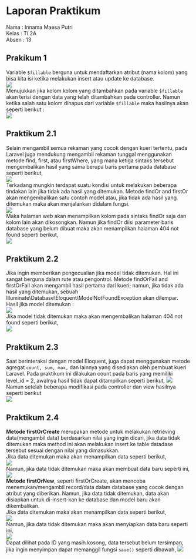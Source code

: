 # Laporan Praktikum

Nama    : Innama Maesa Putri <br>
Kelas   : TI 2A <br>
Absen   : 13 <br>

## Prakikum 1
Variable ```$fillable``` berguna untuk mendaftarkan atribut (nama kolom) yang bisa kita isi ketika melakukan insert atau update ke database. <br>
<img src="Image/p1-1.jpg"> <br>
Menujukkan jika kolom kolom yang ditambahkan pada variable ```$fillable``` akan terisi dengan data yang telah ditambahkan pada controller. Namun ketika salah satu kolom dihapus dari variable ```$fillable``` maka hasilnya akan seperti berikut : <br>
<img src="Image/p1-2.jpg"> <br>

## Praktikum 2.1
Selain mengambil semua rekaman yang cocok dengan kueri tertentu, pada Laravel juga mendukung mengambil rekaman tunggal menggunakan metode find, first, atau firstWhere, yang mana ketiga sintaks tersebut mengembalikan hasil yang sama berupa baris pertama pada database seperti berikut, <br>
<img src="Image/p21-1.jpg"> <br>
Terkadang mungkin terdapat suatu kondisi untuk melakukan beberapa tindakan lain jika tidak ada hasil yang ditemukan. Metode findOr and firstOr akan mengembalikan satu contoh model atau, jika tidak ada hasil yang ditemukan maka akan menjalankan didalam fungsi. <br>
<img src="Image/p21 - 2.jpg"> <br>
Maka halaman web akan menampilkan kolom pada sintaks findOr saja dan kolom lain akan dikosongkan. Namun jika findOr diisi parameter baris database yang belum dibuat maka akan menampilkan halaman 404 not found seperti berikut, <br>
<img src="Image/p21 - 3.jpg"> <br>

## Praktikum 2.2
Jika ingin memberikan pengecualian jika model tidak ditemukan. Hal ini sangat berguna dalam rute atau pengontrol. Metode findOrFail and firstOrFail akan mengambil hasil pertama dari kueri; namun, jika tidak ada hasil yang ditemukan, sebuah Illuminate\Database\Eloquent\ModelNotFoundException akan dilempar. <br>
Hasil jika model ditemukan : <br>
<img src="Image/p22-1.jpg"> <br>
Jika model tidak ditemukan maka akan mengembalikan halaman 404 not found seperti berikut, <br>
<img src="Image/p22-2.jpg"> <br>

## Praktikum 2.3
Saat berinteraksi dengan model Eloquent, juga dapat menggunakan metode agregat ```count, sum, max,``` dan lainnya yang disediakan oleh pembuat kueri Laravel. Pada praktikum ini dilakukan count pada baris yang memiliki level_id = 2, awalnya hasil tidak dapat ditampilkan seperti berikut, 
<img src="Image/p23-1.jpg"> <br>
Namun setelah beberapa modifikasi pada controller dan view hasilnya seperti berikut <br>
<img src="Image/p23-2.jpg"> <br>

## Praktikum 2.4
<b>Metode firstOrCreate</b> merupakan metode untuk melakukan retrieving data(mengambil data) berdasarkan nilai yang ingin dicari, jika data tidak ditemukan maka method ini akan melakukan insert ke table datadase tersebut sesuai dengan nilai yang dimasukkan.<br>
Jika data ditemukan maka akan menampilkan data seperti berikut, <br>
<img src="Image/p24-1.jpg"> <br>
Namun, jika data tidak ditemukan maka akan membuat data baru seperti ini, <br>
<img src="Image/p24-2.jpg"> <br>
<b>Metode firstOrNew</b>, seperti firstOrCreate, akan mencoba menemukan/mengambil record/data dalam database yang cocok dengan atribut yang diberikan. Namun, jika data tidak ditemukan, data akan disiapkan untuk di-insert-kan ke database dan model baru akan dikembalikan. <br>
Jika data ditemukan maka akan menampilkan data seperti berikut, <br>
<img src="Image/p24-1.jpg"> <br>
Namun, jika data tidak ditemukan maka akan menyiapkan data baru seperti ini, <br>
<img src="Image/p24-4.jpg"> <br>
Dapat dilihat pada ID yang masih kosong, data tersebut belum tersimpan, jika ingin menyimpan dapat memanggil fungsi ```save()``` seperti dibawah,
<img src="Image/p24-5.jpg"> <br>